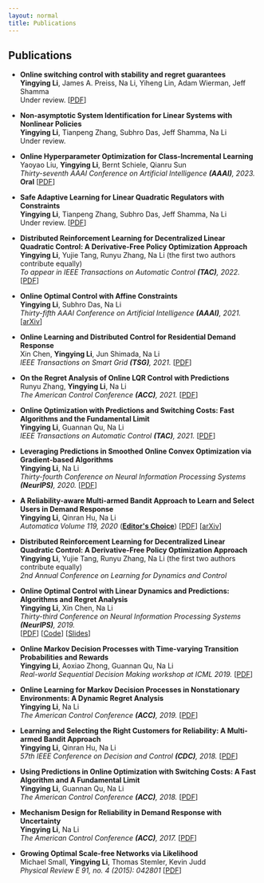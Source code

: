 ```yaml
---
layout: normal
title: Publications
---
```



## Publications

- **Online switching control with stability and regret guarantees**
  <br>
   **Yingying Li**, James A. Preiss, Na Li, Yiheng Lin, Adam Wierman, Jeff Shamma
  <br>
   Under review.  [[PDF](https://yingying.li/files/Online_switching_control_with_stability_and_regret_guarantees.pdf)]

- **Non-asymptotic System Identification for
Linear Systems with Nonlinear Policies**
  <br>
   **Yingying Li**, Tianpeng Zhang, Subhro Das, Jeff Shamma, Na Li
  <br>
   Under review.
   
- **Online Hyperparameter Optimization for Class-Incremental Learning**
  <br>
  Yaoyao Liu, **Yingying Li**, Bernt Schiele, Qianru Sun
  <br>
  *Thirty-seventh AAAI Conference on Artificial Intelligence **(AAAI)**, 2023.* **Oral**
  [[PDF](https://pure.mpg.de/rest/items/item_3478882_1/component/file_3478883/content)]

- **Safe Adaptive Learning for Linear Quadratic Regulators with Constraints**
  <br>
  **Yingying Li**, Tianpeng Zhang, Subhro Das, Jeff Shamma, Na Li
  <br>
  Under review.
  [[PDF](/files/Safe_Adaptive_Learning_for_Linear_Quadratic_Regulators_with_Constraints.pdf)]
  
- **Distributed Reinforcement Learning for Decentralized Linear Quadratic Control: A Derivative-Free Policy Optimization Approach**
  <br>
  **Yingying Li**, Yujie Tang, Runyu Zhang, Na Li (the first two authors contribute equally)
  <br>
  *To appear in IEEE Transactions on Automatic Control **(TAC)**, 2022.* 
  [[PDF](https://arxiv.org/pdf/1912.09135.pdf)]
  

- **Online Optimal Control with Affine Constraints**
  <br>
  **Yingying Li**, Subhro Das, Na Li
  <br>
  *Thirty-fifth AAAI Conference on Artificial Intelligence **(AAAI)**, 2021.*
  [[arXiv](https://arxiv.org/pdf/2010.04891.pdf)]
  

- **Online Learning and Distributed Control for Residential Demand Response**
  <br>
  Xin Chen, **Yingying Li**, Jun Shimada, Na Li
  <br>
  *IEEE Transactions on Smart Grid **(TSG)**, 2021.* 
  [[PDF](./files/tsg_Online_Learning_and_Distributed_Control_for_Residential_Demand_Response.pdf)]

- **On the Regret Analysis of Online LQR Control with Predictions**
  <br>
  Runyu Zhang, **Yingying Li**,  Na Li
  <br>
  *The American Control Conference **(ACC)**, 2021.*
  [[PDF](https://arxiv.org/pdf/2102.01309.pdf)]

- **Online Optimization with Predictions and Switching Costs: Fast Algorithms and the Fundamental Limit**
  <br>
  **Yingying Li**, Guannan Qu, Na Li
  <br>
  *IEEE Transactions on Automatic Control **(TAC)**, 2021.* 
  [[PDF](https://arxiv.org/pdf/1801.07780.pdf)]

- **Leveraging Predictions in Smoothed Online Convex Optimization via Gradient-based Algorithms**
  <br>
  **Yingying Li**, Na Li
  <br>
  *Thirty-fourth Conference on Neural Information Processing Systems **(NeurIPS)**, 2020.*
  [[PDF](https://papers.nips.cc/paper/2020/file/a6e4f250fb5c56aaf215a236c64e5b0a-Paper.pdf)]

- **A Reliability-aware Multi-armed Bandit Approach to Learn and Select Users in Demand Response**
  <br>
  **Yingying Li**, Qinran Hu, Na Li
  <br>
  *Automatica Volume 119, 2020* ([**Editor's Choice**](https://www.journals.elsevier.com/automatica/editors-choice/september-2020-automatica))
  [[PDF](http://www.sciencedirect.com/science/article/pii/S0005109820302132)] [[arXiv](https://arxiv.org/pdf/2003.09505.pdf)] 
  
- **Distributed Reinforcement Learning for Decentralized Linear Quadratic Control: A Derivative-Free Policy Optimization Approach**
  <br>
  **Yingying Li**, Yujie Tang, Runyu Zhang, Na Li (the first two authors contribute equally)
  <br>
  *2nd Annual Conference on Learning for Dynamics and Control*
  

- **Online Optimal Control with Linear Dynamics and Predictions: Algorithms and Regret Analysis**
  <br>
  **Yingying Li**, Xin Chen, Na Li
  <br>
  *Thirty-third Conference on Neural Information Processing Systems **(NeurIPS)**, 2019.*
  <br>
  [[PDF](https://arxiv.org/pdf/1906.11378.pdf)] [[Code](https://github.com/li-yingying/RHGC)] [[Slides](https://drive.google.com/file/d/1j_EKJ2v_niRUGLde77idF-8kyaIgGdAA/view)]

- **Online Markov Decision Processes with Time-varying Transition Probabilities and Rewards**
  <br>
  **Yingying Li**, Aoxiao Zhong, Guannan Qu, Na Li
  <br>
  *Real-world Sequential Decision Making workshop at ICML 2019.* [[PDF](https://realworld-sdm.github.io/paper/25.pdf)]

- **Online Learning for Markov Decision Processes in Nonstationary Environments: A Dynamic Regret Analysis**
  <br>
  **Yingying Li**, Na Li
  <br>
  *The American Control Conference **(ACC)**, 2019.* [[PDF](https://nali.seas.harvard.edu/files/nali/files/2019acc_onlinemdp.pdf)]


- **Learning and Selecting the Right Customers for Reliability: A Multi-armed Bandit Approach**
  <br>
  **Yingying Li**, Qinran Hu, Na Li
  <br>
  *57th IEEE Conference on Decision and Control **(CDC)**, 2018.* [[PDF](https://scholar.harvard.edu/files/yingyingli/files/2018-2.pdf)]

- **Using Predictions in Online Optimization with Switching Costs: A Fast Algorithm and A Fundamental Limit**
  <br>
  **Yingying Li**, Guannan Qu, Na Li
  <br>
  *The American Control Conference **(ACC)**, 2018.* [[PDF](https://scholar.harvard.edu/files/yingyingli/files/2018-1.pdf)]

- **Mechanism Design for Reliability in Demand Response with Uncertainty**
  <br>
  **Yingying Li**, Na Li
  <br>
  *The American Control Conference **(ACC)**, 2017.* [[PDF](https://scholar.harvard.edu/files/yingyingli/files/2017-1.pdf)]

- **Growing Optimal Scale-free Networks via Likelihood**
  <br>
  Michael Small, **Yingying Li**, Thomas Stemler, Kevin Judd
  <br>
  *Physical Review E 91, no. 4 (2015): 042801* [[PDF](https://scholar.harvard.edu/files/yingyingli/files/2014-1.pdf)]
  
<!--
## Industry Experience
- Summer 2020: Research Intern  at [MIT-IBM Watson AI Lab](https://mitibmwatsonailab.mit.edu/) working with [Subhro Das](https://researcher.watson.ibm.com/researcher/view.php?person=ibm-Subhro.Das).


## Ph.D. Thesis
- Real-time Decision Making in Control and Optimization with Performance and Safety Guarantees. Harvard University, 2021.
  [[PDF](https://yingying.li/files/thesis.pdf)]
-->
